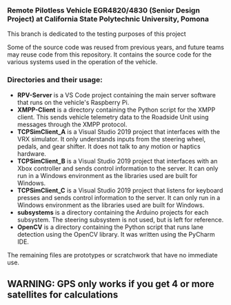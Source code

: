 ### Remote Pilotless Vehicle EGR4820/4830 (Senior Design Project) at California State Polytechnic University, Pomona

This branch is dedicated to the testing purposes of this project

Some of the source code was reused from previous years, and future teams may reuse code from this repository. It contains the source code for the various systems used in the operation of the vehicle.

### Directories and their usage:
* **RPV-Server** is a VS Code project containing the main server software that runs on the vehicle's Raspberry Pi.
* **XMPP-Client** is a directory containing the Python script for the XMPP client. This sends vehicle telemetry data to the Roadside Unit using messages through the XMPP protocol.
* **TCPSimClient_A** is a Visual Studio 2019 project that interfaces with the VRX simulator. It only understands inputs from the steering wheel, pedals, and gear shifter. It does not talk to any motion or haptics hardware.
* **TCPSimClient_B** is a Visual Studio 2019 project that interfaces with an Xbox controller and sends control information to the server. It can only run in a Windows environment as the libraries used are built for Windows.
* **TCPSimClient_C** is a Visual Studio 2019 project that listens for keyboard presses and sends control information to the server. It can only run in a Windows environment as the libraries used are built for Windows.
* **subsystems** is a directory containing the Arduino projects for each subsystem. The steering subsystem is not used, but is left for reference.
* **OpenCV** is a directory containing the Python script that runs lane detection using the OpenCV library. It was written using the PyCharm IDE. 

The remaining files are prototypes or scratchwork that have no immediate use.

## WARNING: GPS only works if you get 4 or more satellites for calculations